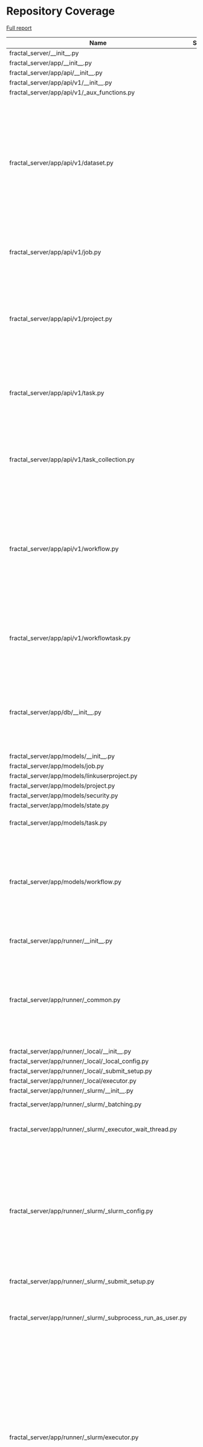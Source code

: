 # Repository Coverage

[Full report](https://htmlpreview.github.io/?https://github.com/fractal-analytics-platform/fractal-server/blob/python-coverage-comment-action-data/htmlcov/index.html)

| Name                                                              |    Stmts |     Miss |   Branch |   BrPart |   Cover |   Missing |
|------------------------------------------------------------------ | -------: | -------: | -------: | -------: | ------: | --------: |
| fractal\_server/\_\_init\_\_.py                                   |        1 |        0 |        0 |        0 |    100% |           |
| fractal\_server/app/\_\_init\_\_.py                               |        0 |        0 |        0 |        0 |    100% |           |
| fractal\_server/app/api/\_\_init\_\_.py                           |       23 |        0 |        2 |        1 |     96% |    32->31 |
| fractal\_server/app/api/v1/\_\_init\_\_.py                        |        0 |        0 |        0 |        0 |    100% |           |
| fractal\_server/app/api/v1/\_aux\_functions.py                    |       70 |        0 |       30 |        0 |    100% |           |
| fractal\_server/app/api/v1/dataset.py                             |      175 |        0 |       59 |       10 |     96% |44->39, 69->65, 93->89, 124->120, 170->165, 199->195, 225->221, 266->262, 297->293, 379->375 |
| fractal\_server/app/api/v1/job.py                                 |       73 |        0 |       18 |        4 |     96% |36->32, 73->69, 115->111, 137->133 |
| fractal\_server/app/api/v1/project.py                             |      134 |        6 |       36 |        6 |     93% |44->43, 63->62, 94-99, 108->107, 124->123, 158->157, 180->175 |
| fractal\_server/app/api/v1/task.py                                |       86 |        1 |       34 |        6 |     94% |30->29, 46->45, 64->63, 97, 109->108, 155->154 |
| fractal\_server/app/api/v1/task\_collection.py                    |      168 |        5 |       26 |        4 |     95% |169->152, 202, 242-243, 293->292, 316-317 |
| fractal\_server/app/api/v1/workflow.py                            |      114 |        0 |       44 |        8 |     95% |49->45, 72->67, 102->98, 123->119, 175->171, 212->208, 245->240, 274->272 |
| fractal\_server/app/api/v1/workflowtask.py                        |       63 |        1 |       24 |        6 |     92% |42->37, 81->77, 102->98, 131->134, 142, 158->154 |
| fractal\_server/app/db/\_\_init\_\_.py                            |       58 |       11 |       18 |        7 |     76% |30->29, 31-35, 38->37, 46->45, 51, 59-60, 90->89, 96-98, 103->102 |
| fractal\_server/app/models/\_\_init\_\_.py                        |        7 |        0 |        0 |        0 |    100% |           |
| fractal\_server/app/models/job.py                                 |       39 |        0 |        0 |        0 |    100% |           |
| fractal\_server/app/models/linkuserproject.py                     |        5 |        0 |        0 |        0 |    100% |           |
| fractal\_server/app/models/project.py                             |       36 |        0 |        4 |        1 |     98% |    65->64 |
| fractal\_server/app/models/security.py                            |       34 |        0 |        0 |        0 |    100% |           |
| fractal\_server/app/models/state.py                               |       14 |        0 |        0 |        0 |    100% |           |
| fractal\_server/app/models/task.py                                |       48 |        0 |       12 |        3 |     95% |52->51, 59->58, 63->62 |
| fractal\_server/app/models/workflow.py                            |       79 |        3 |       26 |        7 |     90% |61->60, 79, 86->85, 90->89, 166->169, 172->171, 173, 176->175, 177 |
| fractal\_server/app/runner/\_\_init\_\_.py                        |      171 |        5 |       29 |        1 |     97% |52-53, 60-61, 181 |
| fractal\_server/app/runner/\_common.py                            |      189 |        6 |       42 |        7 |     94% |116, 127->126, 175-176, 179->exit, 186, 375, 377, 512->527 |
| fractal\_server/app/runner/\_local/\_\_init\_\_.py                |       23 |        1 |        4 |        1 |     93% |       150 |
| fractal\_server/app/runner/\_local/\_local\_config.py             |       34 |        0 |        8 |        0 |    100% |           |
| fractal\_server/app/runner/\_local/\_submit\_setup.py             |        9 |        0 |        0 |        0 |    100% |           |
| fractal\_server/app/runner/\_local/executor.py                    |       27 |        0 |       12 |        0 |    100% |           |
| fractal\_server/app/runner/\_slurm/\_\_init\_\_.py                |       26 |        2 |        6 |        2 |     88% |    61, 66 |
| fractal\_server/app/runner/\_slurm/\_batching.py                  |       69 |        2 |       28 |        1 |     97% |   152-156 |
| fractal\_server/app/runner/\_slurm/\_executor\_wait\_thread.py    |       52 |        3 |       22 |        1 |     95% |98->exit, 127-130 |
| fractal\_server/app/runner/\_slurm/\_slurm\_config.py             |      209 |        9 |       84 |        9 |     94% |165-166, 183->187, 311, 329, 335, 350-357, 437-438, 466->465, 514->518, 545->549 |
| fractal\_server/app/runner/\_slurm/\_submit\_setup.py             |       12 |        0 |        0 |        0 |    100% |           |
| fractal\_server/app/runner/\_slurm/\_subprocess\_run\_as\_user.py |       47 |        1 |       24 |        6 |     90% |30->29, 79->78, 92, 99->98, 122->121, 138->137 |
| fractal\_server/app/runner/\_slurm/executor.py                    |      391 |       40 |      131 |        9 |     90% |128, 140, 214, 437, 531, 538, 760-769, 811-821, 833-838, 895, 912-918, 980-985, 988-995, 1052->1051, 1117-1123 |
| fractal\_server/app/runner/common.py                              |      109 |        6 |       42 |        9 |     90% |120, 131, 136, 141, 144->147, 148, 161, 240->239, 241->243 |
| fractal\_server/app/runner/handle\_failed\_job.py                 |       49 |        0 |       14 |        0 |    100% |           |
| fractal\_server/app/schemas/\_\_init\_\_.py                       |       33 |        0 |        0 |        0 |    100% |           |
| fractal\_server/app/schemas/\_validators.py                       |       31 |        0 |       16 |        0 |    100% |           |
| fractal\_server/app/schemas/applyworkflow.py                      |       49 |        0 |       12 |        2 |     97% |46->45, 57->56 |
| fractal\_server/app/schemas/dataset.py                            |       36 |        0 |        0 |        0 |    100% |           |
| fractal\_server/app/schemas/manifest.py                           |       41 |        0 |       12 |        2 |     96% |92->91, 124->123 |
| fractal\_server/app/schemas/project.py                            |       20 |        0 |        0 |        0 |    100% |           |
| fractal\_server/app/schemas/state.py                              |       14 |        0 |        0 |        0 |    100% |           |
| fractal\_server/app/schemas/task.py                               |       62 |        0 |        0 |        0 |    100% |           |
| fractal\_server/app/schemas/task\_collection.py                   |       39 |        0 |        8 |        1 |     98% |    70->69 |
| fractal\_server/app/schemas/user.py                               |       24 |        0 |        0 |        0 |    100% |           |
| fractal\_server/app/schemas/workflow.py                           |       56 |        0 |       11 |        2 |     97% |98->97, 157->156 |
| fractal\_server/app/security/\_\_init\_\_.py                      |      146 |       33 |       26 |        3 |     71% |112-125, 150-159, 164-172, 279->278, 289->288, 317-340 |
| fractal\_server/config.py                                         |      161 |       28 |       54 |       14 |     74% |71->70, 72-78, 128->127, 137-138, 145->144, 172-181, 222->221, 224-231, 232->exit, 244->243, 246-248, 249->exit, 365, 396, 408-434 |
| fractal\_server/logger.py                                         |       50 |        0 |       14 |        1 |     98% |  139->138 |
| fractal\_server/main.py                                           |       60 |       13 |       16 |        4 |     75% |68-69, 79, 122, 124, 126, 130-137, 177->176, 183-190 |
| fractal\_server/syringe.py                                        |       29 |        2 |        8 |        3 |     86% |66->65, 83->82, 93-94, 97->96 |
| fractal\_server/tasks/\_\_init\_\_.py                             |        0 |        0 |        0 |        0 |    100% |           |
| fractal\_server/tasks/collection.py                               |      203 |        5 |       76 |       13 |     94% |81-82, 128->127, 132->131, 143, 156->155, 235->exit, 289, 307->exit, 312->exit, 317->exit, 509->exit, 540->exit, 549 |
| fractal\_server/utils.py                                          |       22 |        0 |        2 |        0 |    100% |           |
|                                                         **TOTAL** | **3720** |  **183** | **1034** |  **154** | **92%** |           |


## Setup coverage badge

Below are examples of the badges you can use in your main branch `README` file.

### Direct image

[![Coverage badge](https://raw.githubusercontent.com/fractal-analytics-platform/fractal-server/python-coverage-comment-action-data/badge.svg)](https://htmlpreview.github.io/?https://github.com/fractal-analytics-platform/fractal-server/blob/python-coverage-comment-action-data/htmlcov/index.html)

This is the one to use if your repository is private or if you don't want to customize anything.

### [Shields.io](https://shields.io) Json Endpoint

[![Coverage badge](https://img.shields.io/endpoint?url=https://raw.githubusercontent.com/fractal-analytics-platform/fractal-server/python-coverage-comment-action-data/endpoint.json)](https://htmlpreview.github.io/?https://github.com/fractal-analytics-platform/fractal-server/blob/python-coverage-comment-action-data/htmlcov/index.html)

Using this one will allow you to [customize](https://shields.io/endpoint) the look of your badge.
It won't work with private repositories. It won't be refreshed more than once per five minutes.

### [Shields.io](https://shields.io) Dynamic Badge

[![Coverage badge](https://img.shields.io/badge/dynamic/json?color=brightgreen&label=coverage&query=%24.message&url=https%3A%2F%2Fraw.githubusercontent.com%2Ffractal-analytics-platform%2Ffractal-server%2Fpython-coverage-comment-action-data%2Fendpoint.json)](https://htmlpreview.github.io/?https://github.com/fractal-analytics-platform/fractal-server/blob/python-coverage-comment-action-data/htmlcov/index.html)

This one will always be the same color. It won't work for private repos. I'm not even sure why we included it.

## What is that?

This branch is part of the
[python-coverage-comment-action](https://github.com/marketplace/actions/python-coverage-comment)
GitHub Action. All the files in this branch are automatically generated and may be
overwritten at any moment.
